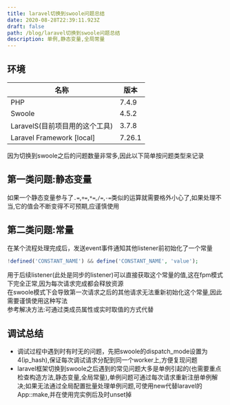```yaml
---
title: laravel切换到swoole问题总结
date: 2020-08-28T22:39:11.923Z
draft: false
path: /blog/laravel切换到swoole问题总结
description: 单例,静态变量,全局常量
---
```

## 环境

| 名称                           | 版本   |
| ------------------------------ | ------ |
| PHP                            | 7.4.9  |
| Swoole                         | 4.5.2  |
| LaravelS(目前项目用的这个工具)    | 3.7.8  |
| Laravel Framework [local]      | 7.26.1 |

因为切换到swoole之后的问题数量非常多,因此以下简单按问题类型来记录

## 第一类问题:静态变量

如果一个静态变量参与了`.=`,`+=`,`*=`,`/=`,`-=`类似的运算就需要格外小心了,如果处理不当,它的值会不断变得不可预期,应谨慎使用

## 第二类问题:常量

在某个流程处理完成后，发送event事件通知其他listener前初始化了一个常量  

```php
!defined('CONSTANT_NAME') && define('CONSTANT_NAME', 'value');
```

用于后续listener(此处是同步的listener)可以直接获取这个常量的值,这在fpm模式下完全正常,因为每次请求完成都会释放资源  
在swoole模式下会导致第一次请求之后的其他请求无法重新初始化这个常量,因此需要谨慎使用这种写法  
参考解决方法:可通过类成员属性或实时取值的方式代替  

## 调试总结

- 调试过程中遇到时有时无的问题，先把swoole的dispatch_mode设置为4(ip_hash),保证每次调试请求分配到同一个worker上,方便复现问题
- laravel框架切换到swoole之后遇到的常见问题大多是单例引起的(也需要重点检查构造方法,静态变量,全局常量),单例问题可通过每次请求重新注册单例解决;如果无法通过全局配置批量处理单例问题,可使用new代替laravel的App::make,并在使用完实例后及时unset掉
